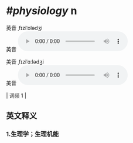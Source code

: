 # ***\#physiology*** n
英音 ˌfɪziˈɒlədʒi  
英音
<audio src="./media/physiology1_AAC.aac" controls="controls"></audio>

美音 ˌfɪziˈɑːlədʒi  
美音
<audio src="./media/physiology1_AAC.aac" controls="controls"></audio>



| 词频 1 |  

英文释义
---
### 1.**生理学；生理机能**  


